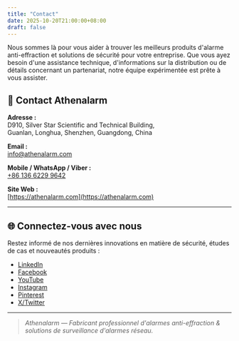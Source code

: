 ```yaml
---
title: "Contact"
date: 2025-10-20T21:00:00+08:00
draft: false
---
```


Nous sommes là pour vous aider à trouver les meilleurs produits d'alarme anti-effraction et solutions de sécurité pour votre entreprise. Que vous ayez besoin d'une assistance technique, d'informations sur la distribution ou de détails concernant un partenariat, notre équipe expérimentée est prête à vous assister.

## 📍 Contact Athenalarm

**Adresse :**  
D910, Silver Star Scientific and Technical Building,  
Guanlan, Longhua, Shenzhen, Guangdong, China  

**Email :**  
[info@athenalarm.com](mailto:info@athenalarm.com)

**Mobile / WhatsApp / Viber :**  
[+86 136 6229 9642](https://api.whatsapp.com/send?phone=8613662299642)

**Site Web :**  
[https://athenalarm.com](https://athenalarm.com)

---

## 🌐 Connectez-vous avec nous

Restez informé de nos dernières innovations en matière de sécurité, études de cas et nouveautés produits :

- [LinkedIn](https://www.linkedin.com/company/athenalarm)
- [Facebook](https://www.facebook.com/athenalarm)
- [YouTube](https://www.youtube.com/@athenalarm3663)
- [Instagram](https://www.instagram.com/athenalarm)
- [Pinterest](https://www.pinterest.com/athenalarm/)
- [X/Twitter](https://x.com/Athenalarm)

---

> _Athenalarm — Fabricant professionnel d'alarmes anti-effraction & solutions de surveillance d'alarmes réseau._